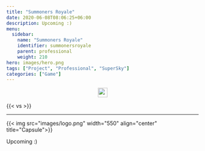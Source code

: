 ```yaml
---
title: "Summoners Royale"
date: 2020-06-08T08:06:25+06:00
description: Upcoming :)
menu:
  sidebar:
    name: "Summoners Royale"
    identifier: summonersroyale
    parent: professional
    weight: 210
hero: images/hero.png
tags: ["Project", "Professional", "SuperSky"]
categories: ["Game"]
---
```

<p style="text-align: center;">
<!--- 
<a href="https://www.facebook.com/PhantomBeasts"><img src="/facebook.svg" width="25" align="center"><a>
<a href="https://store.steampowered.com/app/1483000/Phantom_Beasts__Redemption/"><img src="/steam.svg" width="25" align="center"><a>
<a href="https://github.com/Phoder1/Spacetaurant"><img src="/github.svg" width="25" align="center"><a>
--->
<a href="https://summonersuniverse.com/"><img src="/external-link.svg" width="25" align="center"><a>
</p>


{{< vs >}}

---

{{< img src="images/logo.png" width="550" align="center" title="Capsule">}}

Upcoming :)